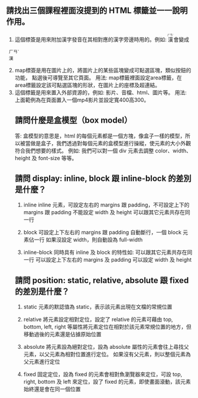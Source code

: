 ## 請找出三個課程裡面沒提到的 HTML 標籤並一一說明作用。

1. <ruby>
   這個標簽是用來附加漢字發音在其相對應的漢字旁邊時用的。例如: 
    <ruby>
    漢 <rt> ㄏㄢˋ </rt>
    </ruby>
    會變成

```
 ㄏㄢˋ
 漢
```

2. <map>
   map標簽是用在圖片上的，將圖片上的某些區塊變成可點選區塊，類似按鈕的功能，
   點選後可導覽至其它頁面。
   用法: map標籤裡面設定area標籤，在area標籤設定該可點選區塊的形狀，在圖片上的座標及超連結。
   <map name="workmap">
     <area shape="rect" coords="34,44,270,350" alt="Computer" href="computer.htm">
     <area shape="rect" coords="290,172,333,250" alt="Phone" href="phone.htm">
     <area shape="circle" coords="337,300,44" alt="Cup of coffee" href="coffee.htm">
   </map>

3. <object>
   這個標籤是用來置入外部資源的，例如: 影片、音檔、html、圖片等。
   用法:　 
   <object data="video.mp4" width="400" height="300"></object> 
   上面範例為在頁面置入一個mp4影片並設定寬400高300。

## 請問什麼是盒模型（box model）

答:
盒模型的意思是，html 的每個元素都是一個方塊，像盒子一樣的模型，所以被當做是盒子，我們透過對每個元素的盒模型進行操縱，使元素的大小外觀符合我們想要的樣式。
例如: 我們可以對一個 div 元素去調整 color、width、height 及 font-size 等等。

## 請問 display: inline, block 跟 inline-block 的差別是什麼？

1. inline
   inline 元素，可設定左右的 margins 跟 padding，不可設定上下的 margins 跟 padding
   不能設定 width 及 height
   可以跟其它元素共存在同一行

2. block
   可設定上下左右的 margins 跟 padding
   自動斷行，一個 block 元素佔一行
   如果沒設定 width，則自動設為 full-width

3. inline-block
   同時具有 inline 及 block 的特性如:
   可以跟其它元素共存在同一行
   可以設定上下左右的 margins 及 padding
   可以設定 width 及 height

## 請問 position: static, relative, absolute 跟 fixed 的差別是什麼？

1. static
   元素的默認值為 static，表示該元素出現在文檔的常規位置

2. relative
   將元素設定相對定位，設定了 relative 的元素可藉由 top, bottom, left, right 等屬性將元素定位在相對於該元素常規位置的地方，但移動過後的元素還是佔據原始位置

3. absolute
   將元素設為絕對定位，設為 absolute 屬性的元素會往上尋找父元素，以父元素為相對位置進行定位。
   如果沒有父元素，則以整個<body>元素為父元素進行定位

4. fixed
   固定定位，設為 fixed 的元素會相對魚瀏覽器來定位，可設 top, right, bottom 及 left 來定位，設了 fixed 的元素，即使畫面滾動，該元素始終還是會在同一個位置
